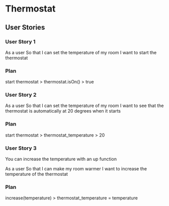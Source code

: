 # Thermostat

## User Stories

### User Story 1
As a user
So that I can set the temperature of my room
I want to start the thermostat

### Plan
start thermostat > thermostat.isOn() > true

### User Story 2
As a user
So that I can set the temperature of my room
I want to see that the thermostat is automatically at 20 degrees when it starts

### Plan
start thermostat > thermostat_temperature > 20

### User Story 3
You can increase the temperature with an up function

As a user
So that I can make my room warmer
I want to increase the temperature of the thermostat

### Plan
increase(temperature) > thermostat_temperature = temperature
